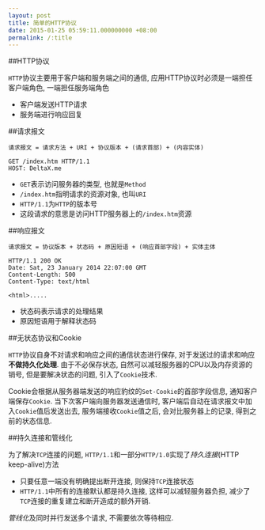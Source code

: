 ```yaml
---
layout: post
title: 简单的HTTP协议
date: 2015-01-25 05:59:11.000000000 +08:00
permalink: /:title
---
```



##HTTP协议

`HTTP`协议主要用于客户端和服务端之间的通信, 应用HTTP协议时必须是一端担任客户端角色, 一端担任服务端角色

* 客户端发送HTTP请求
* 服务端进行响应回复

##请求报文

	请求报文 = 请求方法 + URI + 协议版本 + (请求首部) + (内容实体)
	
	GET /index.htm HTTP/1.1
	HOST: DeltaX.me

* `GET`表示访问服务器的类型, 也就是`Method`
* `/index.htm`指明请求的资源对象, 也叫`URI`
* `HTTP/1.1`为`HTTP`的版本号
* 这段请求的意思是访问HTTP服务器上的`/index.htm`资源


##响应报文

	请求报文 = 协议版本 + 状态码 + 原因短语 + (响应首部字段) + 实体主体
	
	HTTP/1.1 200 OK
	Date: Sat, 23 January 2014 22:07:00 GMT
	Content-Length: 500
	Content-Type: text/html
	
	<html>.....
	
	
* 状态码表示请求的处理结果
* 原因短语用于解释状态码

##无状态协议和Cookie

`HTTP`协议自身不对请求和响应之间的通信状态进行保存, 对于发送过的请求和响应**不做持久化处理**. 由于不必保存状态, 自然可以减轻服务器的CPU以及内存资源的销号, 但是要解决状态的问题, 引入了`Cookie`技术.

Cookie会根据从服务器端发送的响应豹纹的`Set-Cookie`的首部字段信息, 通知客户端保存`Cookie`. 当下次客户端向服务器发送通信时, 客户端后自动在请求报文中加入`Cookie`值后发送出去, 服务端接收`Cookie`值之后, 会对比服务器上的记录, 得到之前的状态信息.


##持久连接和管线化

为了解决`TCP`连接的问题, `HTTP/1.1`和一部分`HTTP/1.0`实现了*持久连接*(HTTP keep-alive)方法

* 只要任意一端没有明确提出断开连接, 则保持`TCP`连接状态
* `HTTP/1.1`中所有的连接默认都是持久连接, 这样可以减轻服务器负担, 减少了`TCP`连接的重复建立和断开造成的额外开销.


*管线化*及同时并行发送多个请求, 不需要依次等待相应.
